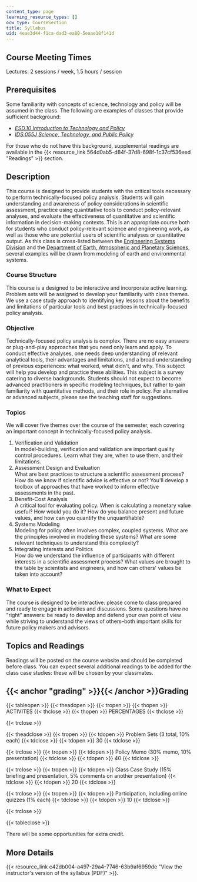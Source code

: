 ```yaml
---
content_type: page
learning_resource_types: []
ocw_type: CourseSection
title: Syllabus
uid: 4eae3d44-f1ca-dad3-ea80-5eaae18f141d
---
```


Course Meeting Times
--------------------

Lectures: 2 sessions / week, 1.5 hours / session

Prerequisites
-------------

Some familiarity with concepts of science, technology and policy will be assumed in the class. The following are examples of classes that provide sufficient background:

*   [_ESD.10 Introduction to Technology and Policy_](/courses/esd-10-introduction-to-technology-and-policy-fall-2006/)
*   [_IDS.055J Science, Technology, and Public Policy_](http://student.mit.edu/catalog/search.cgi?search=ids.055J&style=verbatim)

For those who do not have this background, supplemental readings are available in the {{< resource_link 564d0ab5-d84f-37d8-698f-1c37cf536eed "Readings" >}} section.

Description
-----------

This course is designed to provide students with the critical tools necessary to perform technically-focused policy analysis. Students will gain understanding and awareness of policy considerations in scientific assessment, practice using quantitative tools to conduct policy-relevant analyses, and evaluate the effectiveness of quantitative and scientific information in decision-making contexts. This is an appropriate course both for students who conduct policy-relevant science and engineering work, as well as those who are potential users of scientific analyses or quantitative output. As this class is cross-listed between the [Engineering Systems Division](./resolveuid/b892168b103145c23814cbabd6744d8c) and the [Department of Earth, Atmospheric and Planetary Sciences](./resolveuid/7df4dc8c0cb62d722230b25ff57ca9cb), several examples will be drawn from modeling of earth and environmental systems.

### Course Structure

This course is a designed to be interactive and incorporate active learning. Problem sets will be assigned to develop your familiarity with class themes. We use a case study approach to identifying key lessons about the benefits and limitations of particular tools and best practices in technically-focused policy analysis.

### Objective

Technically-focused policy analysis is complex. There are no easy answers or plug-and-play approaches that you need only learn and apply. To conduct effective analyses, one needs deep understanding of relevant analytical tools, their advantages and limitations, and a broad understanding of previous experiences: what worked, what didn't, and why. This subject will help you develop and practice these abilities. This subject is a survey catering to diverse backgrounds. Students should not expect to become advanced practitioners in specific modeling techniques, but rather to gain familiarity with quantitative methods, and their role in policy. For alternative or advanced subjects, please see the teaching staff for suggestions.

### Topics

We will cover five themes over the course of the semester, each covering an important concept in technically-focused policy analysis.

1.  Verification and Validation  
    In model-building, verification and validation are important quality control procedures. Learn what they are, when to use them, and their limitations.
2.  Assessment Design and Evaluation  
    What are best practices to structure a scientific assessment process? How do we know if scientific advice is effective or not? You'll develop a toolbox of approaches that have worked to inform effective assessments in the past.
3.  Benefit-Cost Analysis  
    A critical tool for evaluating policy. When is calculating a monetary value useful? How would you do it? How do you balance present and future values, and how can you quantify the unquantifiable?
4.  Systems Modeling  
    Modeling for policy often involves complex, coupled systems. What are the principles involved in modeling these systems? What are some relevant techniques to understand this complexity?
5.  Integrating Interests and Politics  
    How do we understand the influence of participants with different interests in a scientific assessment process? What values are brought to the table by scientists and engineers, and how can others' values be taken into account?

### What to Expect

The course is designed to be interactive: please come to class prepared and ready to engage in activities and discussions. Some questions have no "right" answers: be ready to develop and defend your own point of view while striving to understand the views of others–both important skills for future policy makers and advisors.

Topics and Readings
-------------------

Readings will be posted on the course website and should be completed before class. You can expect several additional readings to be added for the class case studies: these will be chosen by your classmates.

{{< anchor "grading" >}}{{< /anchor >}}Grading
----------------------------------------------

{{< tableopen >}}
{{< theadopen >}}
{{< tropen >}}
{{< thopen >}}
ACTIVITES
{{< thclose >}}
{{< thopen >}}
PERCENTAGES
{{< thclose >}}

{{< trclose >}}

{{< theadclose >}}
{{< tropen >}}
{{< tdopen >}}
Problem Sets (3 total, 10% each)
{{< tdclose >}}
{{< tdopen >}}
30
{{< tdclose >}}

{{< trclose >}}
{{< tropen >}}
{{< tdopen >}}
Policy Memo (30% memo, 10% presentation)
{{< tdclose >}}
{{< tdopen >}}
40
{{< tdclose >}}

{{< trclose >}}
{{< tropen >}}
{{< tdopen >}}
Class Case Study (15% briefing and presentation, 5% comments on another presentation)
{{< tdclose >}}
{{< tdopen >}}
20
{{< tdclose >}}

{{< trclose >}}
{{< tropen >}}
{{< tdopen >}}
Participation, including online quizzes (1% each)
{{< tdclose >}}
{{< tdopen >}}
10
{{< tdclose >}}

{{< trclose >}}

{{< tableclose >}}

There will be some opportunities for extra credit.

More Details
------------

{{< resource_link c42db004-a497-29a4-7746-63b9af6959de "View the instructor's version of the syllabus (PDF)" >}}.